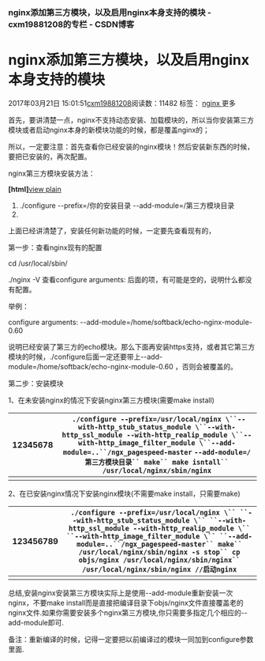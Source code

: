 ### nginx添加第三方模块，以及启用nginx本身支持的模块 - cxm19881208的专栏 - CSDN博客



# nginx添加第三方模块，以及启用nginx本身支持的模块

2017年03月21日 15:01:51[cxm19881208](https://me.csdn.net/cxm19881208)阅读数：11482 标签： [nginx ](http://so.csdn.net/so/search/s.do?q=nginx&t=blog) 更多



首先，要讲清楚一点，nginx不支持动态安装、加载模块的，所以当你安装第三方模块或者启动nginx本身的新模块功能的时候，都是覆盖nginx的；

所以，一定要注意：首先查看你已经安装的nginx模块！然后安装新东西的时候，要把已安装的，再次配置。



nginx第三方模块安装方法：

**[html]**[view plain](http://blog.csdn.net/ystyaoshengting/article/details/48436409#)







1. ./configure --prefix=/你的安装目录  --add-module=/第三方模块目录  
2. 

上面已经讲清楚了，安装任何新功能的时候，一定要先查看现有的，

第一步：查看nginx现有的配置

cd /usr/local/sbin/

./nginx -V   查看configure arguments: 后面的项，有可能是空的，说明什么都没有配置。

举例：

configure arguments: --add-module=/home/softback/echo-nginx-module-0.60

说明已经安装了第三方的echo模块。那么下面再安装https支持，或者其它第三方模块的时候，./configure后面一定还要带上--add-module=/home/softback/echo-nginx-module-0.60  ，否则会被覆盖的。

第二步：安装模块



1、在未安装nginx的情况下安装nginx第三方模块(需要make install)

| 12345678 | ` ./configure --prefix=/usr/local/nginx \``--with-http_stub_status_module \``--with-http_ssl_module --with-http_realip_module \``--with-http_image_filter_module \``--add-module=..``/ngx_pagespeed-master` `--add-module=/第三方模块目录`` make`` make isntall`` /usr/local/nginx/sbin/nginx` |
| -------- | ------------------------------------------------------------ |
|          |                                                              |

2、在已安装nginx情况下安装nginx模块(不需要make install，只需要make)

| 123456789 | ` ./configure --prefix=/usr/local/nginx \`` ``--with-http_stub_status_module \`` ``--with-http_ssl_module --with-http_realip_module \`` ``--with-http_image_filter_module \`` ``--add-module=..``/ngx_pagespeed-master`` make`` /usr/local/nginx/sbin/nginx -s stop`` cp objs/nginx /usr/local/nginx/sbin/nginx`` /usr/local/nginx/sbin/nginx //启动nginx` |
| --------- | ------------------------------------------------------------ |
|           |                                                              |





总结,安装nginx安装第三方模块实际上是使用--add-module重新安装一次nginx，不要make install而是直接把编译目录下objs/nginx文件直接覆盖老的nginx文件.如果你需要安装多个nginx第三方模块,你只需要多指定几个相应的--add-module即可.

备注：重新编译的时候，记得一定要把以前编译过的模块一同加到configure参数里面.